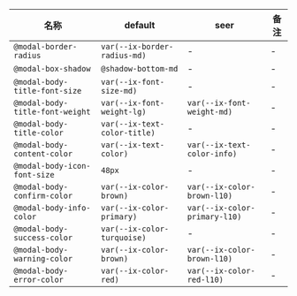 | 名称 | default | seer | 备注 |
| --- | --- | --- | --- |
| `@modal-border-radius` | `var(--ix-border-radius-md)` | - | - |
| `@modal-box-shadow` | `@shadow-bottom-md` | - | - |
| `@modal-body-title-font-size` | `var(--ix-font-size-md)` | - | - |
| `@modal-body-title-font-weight` | `var(--ix-font-weight-lg)` | `var(--ix-font-weight-md)` | - |
| `@modal-body-title-color` | `var(--ix-text-color-title)` | - | - |
| `@modal-body-content-color` | `var(--ix-text-color)` | `var(--ix-text-color-info)` | - |
| `@modal-body-icon-font-size` | `48px` | - | - |
| `@modal-body-confirm-color` | `var(--ix-color-brown)` | `var(--ix-color-brown-l10)` | - |
| `@modal-body-info-color` | `var(--ix-color-primary)` | `var(--ix-color-primary-l10)` | - |
| `@modal-body-success-color` | `var(--ix-color-turquoise)` | - | - |
| `@modal-body-warning-color` | `var(--ix-color-brown)` | `var(--ix-color-brown-l10)` | - |
| `@modal-body-error-color` | `var(--ix-color-red)` | `var(--ix-color-red-l10)` | - |
